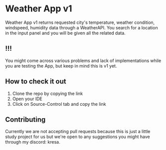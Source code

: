 # Weather App v1 
Weather App v1 returns requested city's temperature, weather condition, windspeed, humidity data through a WeatherAPI.
You search for a location in the input panel and you will be given all the related data.

## !!!
You might come across various problems and lack of implementations while you are testing the App, but keep in mind this is v1 yet.

## How to check it out
1. Clone the repo by copying the link
2. Open your IDE
3. Click on Source-Control tab and copy the link

## Contributing
Currently we are not accepting pull requests because this is just a little study project for us
but we're open to any suggestions you might have through my discord: kresa.

